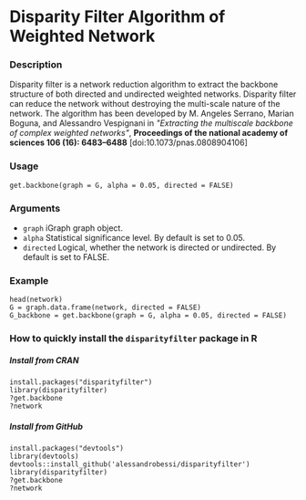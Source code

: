 # Disparity Filter Algorithm of Weighted Network

### Description
Disparity filter is a network reduction algorithm to extract the backbone structure of both directed and undirected weighted networks. Disparity filter can reduce the network without destroying the multi-scale nature of the network. The algorithm has been developed by M. Angeles Serrano, Marian Boguna, and Alessandro Vespignani in *"Extracting the multiscale backbone of complex weighted networks"*, **Proceedings of the national academy of sciences 106 (16): 6483–6488** [doi:10.1073/pnas.0808904106]


### Usage
```
get.backbone(graph = G, alpha = 0.05, directed = FALSE)
```

### Arguments
* `graph`	iGraph graph object.
* `alpha`	Statistical significance level. By default is set to 0.05.
* `directed`	Logical, whether the network is directed or undirected. By default is set to FALSE.

### Example
```
head(network)
G = graph.data.frame(network, directed = FALSE)
G_backbone = get.backbone(graph = G, alpha = 0.05, directed = FALSE)
```

### How to quickly install the `disparityfilter` package in R
##### Install from CRAN
```
install.packages("disparityfilter")
library(disparityfilter)
?get.backbone
?network
```
##### Install from GitHub
```
install.packages("devtools")
library(devtools)
devtools::install_github('alessandrobessi/disparityfilter')
library(disparityfilter)
?get.backbone
?network
```
